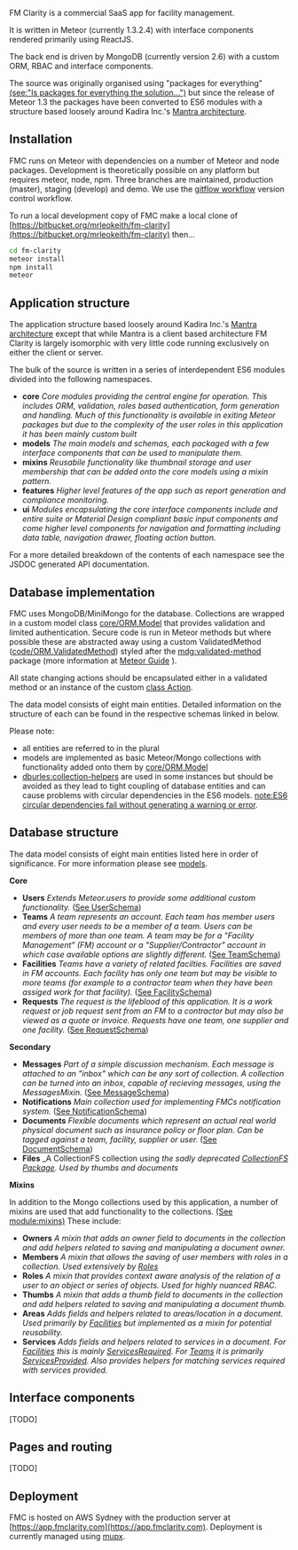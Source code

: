 FM Clarity is a commercial SaaS app for facility management. 

It is written in Meteor (currently 1.3.2.4) with interface components rendered primarily using ReactJS. 

The back end is driven by MongoDB (currently version 2.6) with a custom ORM, RBAC and interface components. 

The source was originally organised using "packages for everything" [(see:"Is packages for everything the solution...")](https://forums.meteor.com/t/is-packages-for-everything-the-solution-to-all-meteor-problems/1785) but since the release of Meteor 1.3 the packages have been converted to ES6 modules with a structure based loosely around Kadira Inc.'s [Mantra architecture](https://kadirahq.github.io/mantra/).

## Installation

FMC runs on Meteor with dependencies on a number of Meteor and node packages. Development is theoretically possible on any platform but requires meteor, node, npm. Three branches are maintained, production (master), staging (develop) and demo. We use the [gitflow workflow](https://www.atlassian.com/git/tutorials/comparing-workflows/gitflow-workflow) version control workflow.

To run a local development copy of FMC make a local clone of [https://bitbucket.org/mrleokeith/fm-clarity](https://bitbucket.org/mrleokeith/fm-clarity) then...

```bash
cd fm-clarity
meteor install
npm install
meteor
```

## Application structure

The application structure based loosely around Kadira Inc.'s [Mantra architecture](https://kadirahq.github.io/mantra/) except that while Mantra is a client based architecture FM Clarity is largely isomorphic with very little code running exclusively on either the client or server.

The bulk of the source is written in a series of interdependent ES6 modules divided into the following namespaces.

* **core** _Core modules providing the central engine for operation. This includes ORM, validation, roles based authentication, form generation and handling. Much of this functionality is available in exiting Meteor packages but due to the complexity of the user roles in this application it has been mainly custom built_
* **models** _The main models and schemas, each packaged with a few interface components that can be used to manipulate them._
* **mixins** _Reusabile functionality like thumbnail storage and user membership that can be added onto the core models using a mixin pattern._
* **features** _Higher level features of the app such as report generation and compliance monitoring._
* **ui** _Modules encapsulating the core interface components include and entire suite or Material Design compliant basic input components and come higher level components for navigation and formatting including data table, navigation drawer, floating action button._

For a more detailed breakdown of the contents of each namespace see the JSDOC generated API documentation.

## Database implementation

FMC uses MongoDB/MiniMongo for the database. Collections are wrapped in a custom model class [core/ORM.Model](module-core_ORM.Model.html) that provides validation and limited authentication. Secure code is run in Meteor methods but where possible these are abstracted away using a custom ValidatedMethod ([code/ORM.ValidatedMethod](module-core_ORM.ValidatedMethod.html)) styled after the [mdg:validated-method](https://github.com/meteor/validated-method) package (more information at [Meteor Guide](https://guide.meteor.com/methods.html) ).

All state changing actions should be encapsulated either in a validated method or an instance of the custom [class Action](module-core_Actions.Action.html).

The data model consists of eight main entities. Detailed information on the structure of each can be found in the respective schemas linked in below. 

Please note:

- all entities are referred to in the plural
- models are implemented as basic Meteor/Mongo collections with functionality added onto them by [core/ORM.Model](module-core_ORM.Model.html)
- [dburles:collection-helpers](https://github.com/dburles/meteor-collection-helpers) are used in some instances but should be avoided as they lead to tight coupling of database entities and can cause problems with circular dependencies in the ES6 models. [note:ES6 circular dependencies fail without generating a warning or error](https://github.com/webpack/webpack/issues/1788).

## Database structure

The data model consists of eight main entities listed here in order of significance. For more information please see [models](module-models.html).

**Core**

* **Users** _Extends Meteor.users to provide some additional custom functionality._ ([See UserSchema](models_Users_imports_schemas_UserSchema.jsx.html))
* **Teams** _A team represents an account. Each team has member users and every user needs to be a member of a team. Users can be members of more than one team. A team may be for a "Facility Management" (FM) account or a "Supplier/Contractor" account in which case available options are slightly different._ ([See TeamSchema](models_Teams_imports_schemas_TeamSchema.jsx.html))
* **Facilities** _Teams have a variety of related facilties. Facilities are saved in FM accounts. Each facility has only one team but may be visible to more teams (for example to a contractor team when they have been assiged work for that facility)._ ([See FacilitySchema](models_Facilities_imports_schemas_FacilitySchema.jsx.html))
* **Requests** _The request is the lifeblood of this application. It is a work request or job request sent from an FM to a contractor but may also be viewed as a quote or invoice. Requests have one team, one supplier and one facility._ ([See RequestSchema](models_Requests_imports_schemas_RequestSchema.jsx.html))

**Secondary**

* **Messages** _Part of a simple discussion mechanism. Each message is attached to an "inbox" which can be any sort of collection. A collection can be turned into an inbox, capable of recieving messages, using the MessagesMixin._ ([See MessageSchema](models_Messages_imports_schemas_MessageSchema.jsx.html))
* **Notifications** _Main collection used for implementing FMCs notification system._ ([See NotificationSchema](models_Users_imports_schemas_UserSchema.jsx.html))
* **Documents** _Flexible documents which represent an actual real world physical document such as insurance policy or floor plan. Can be tagged against a team, facility, supplier or user._ ([See DocumentSchema](models_Documents_imports_schemas_DocumentSchema.jsx.html))
* **Files** _A CollectionFS collection using _the sadly deprecated [CollectionFS Package](https://github.com/CollectionFS/Meteor-CollectionFS). Used by thumbs and documents_ 

**Mixins**

In addition to the Mongo collections used by this application, a number of mixins are used that add functionality to the collections. [(See module:mixins)](module-mixins.html) These include:

* **Owners** _A mixin that adds an owner field to documents in the collection and add helpers related to saving and manipulating a document owner._ 
* **Members** _A mixin that allows the saving of user members with roles in a collection. Used extensively by [Roles](module-mixins_Roles.html)_ 
* **Roles** _A mixin that provides context aware analysis of the relation of a user to an object or series of objects. Used for highly nuanced RBAC._ 
* **Thumbs** _A mixin that adds a thumb field to documents in the collection and add helpers related to saving and manipulating a document thumb._
* **Areas** _Adds fields and helpers related to areas/location in a document. Used primarily by [Facilities](module-models_Facilities.html) but implemented as a mixin for potential reusability._
* **Services** _Adds fields and helpers related to services in a document. For [Facilities](module-models_Facilities.html) this is mainly [ServicesRequired](module-mixins_Services.ServicesRequiredEditor.html). For [Teams](module-models_Teams.html) it is primarily [ServicesProvided](module-mixins_Services.ServicesProvidedEditor.html). Also provides helpers for matching services required with services provided._


## Interface components

[TODO]

## Pages and routing

[TODO]

## Deployment

FMC is hosted on AWS Sydney with the production server at [https://app.fmclarity.com](https://app.fmclarity.com).
Deployment is currently managed using [mupx](https://github.com/arunoda/meteor-up/tree/mupx). 